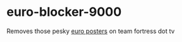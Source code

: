 # euro-blocker-9000
Removes those pesky [euro posters](https://www.youtube.com/watch?v=596vi4HLNj4) on team fortress dot tv

